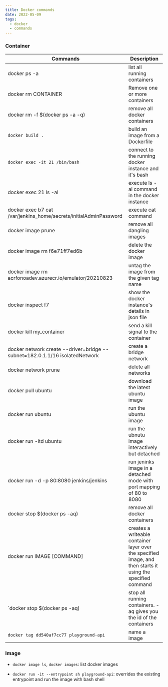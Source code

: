 ```yaml
---
title: Docker commands
date: 2022-05-09
tags:
  - docker
  - commands
---
```


### Container

Commands|Description
---|---
docker ps -a|list all running containers
docker rm CONTAINER|Remove one or more containers
docker rm -f $(docker ps -a -q)|remove all docker containers
`docker build .`|build an image from a Dockerfile
`docker exec -it 21 /bin/bash`|connect to the running docker instance and it's bash
docker exec 21 ls -al|execute ls -al command in the docker instance
docker exec b7 cat /var/jenkins_home/secrets/initialAdminPassword|execute cat command
docker image prune|remove all dangling images
docker image rm f6e71ff7ed6b|delete the docker image
docker image rm acrfonoadev.azurecr.io/emulator/20210823|untag the image from the given tag name
docker inspect f7|show the docker instance's details in json file
docker kill my_container|send a kill signal to the container
docker network create --driver=bridge --subnet=182.0.1.1/16 isolatedNetwork|create a bridge network
docker network prune|delete all networks
docker pull ubuntu|download the latest ubuntu image
docker run ubuntu|run the ubuntu image
docker run -itd ubuntu|run the ubnutu image interactively but detached
docker run -d -p 80:8080 jenkins/jenkins|run jeninks image in a detached mode with port mapping of 80 to 8080
docker stop $(docker ps -aq)|remove all docker containers
docker run IMAGE [COMMAND]|creates a writeable container layer over the specified image, and then starts it using the specified command
`docker stop $(docker ps -aq)|stop all running containers. -aq gives you the id of the containers
`docker tag dd540af7cc77 playground-api`|name a image

### Image

- `docker image ls`, `docker images`: list docker images

- `docker run -it --entrypoint sh playground-api`: overrides the existing entrypoint and run the image with bash shell

